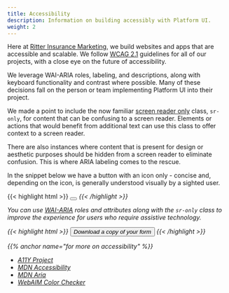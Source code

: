 ```yaml
---
title: Accessibility
description: Information on building accessibly with Platform UI.
weight: 2
---
```


Here at [Ritter Insurance Marketing](https://ritterim.com), we build websites and apps that are accessible and scalable. We follow <a href="https://www.w3.org/TR/WCAG21/" rel="external" target="_blank">WCAG 2.1</a> guidelines for all of our projects, with a close eye on the future of accessibility. 

We leverage WAI-ARIA roles, labeling, and descriptions, along with keyboard functionality and contrast where possible. Many of these decisions fall on the person or team implementing Platform UI into their project. 

We made a point to include the now familiar <a href="https://webaim.org/techniques/css/invisiblecontent/" rel="external">screen reader only</a> class, `sr-only`, for content that can be confusing to a screen reader. Elements or actions that would benefit from additional text can use this class to offer context to a screen reader.

There are also instances where content that is present for design or aesthetic purposes should be hidden from a screen reader to eliminate confusion. This is where ARIA labeling comes to the rescue.

In the snippet below we have a button with an icon only - concise and, depending on the icon, is generally understood visually by a sighted user.  

{{< highlight html >}}
<button class=”button”>
   <i class=”pi-download”>
</button>
{{< /highlight >}}

You can use <a href="https://www.w3.org/WAI/standards-guidelines/aria/" rel="external" target="_blank">WAI-ARIA</a> roles and attributes along with the `sr-only` class to improve the experience for users who require assistive technology.

{{< highlight html >}}
<button class=”button”>
   <i class=”pi-download” aria-hidden=”true”>
   <span class=”sr-only”>Download a copy of your form</span>
</button>
{{< /highlight >}} 

{{% anchor name="for more on accessibility" %}}

- <a href="https://a11yproject.com/" rel="external noopener" rel="external noopener">A11Y Project</a>
- <a href="https://developer.mozilla.org/en-US/docs/Web/Accessibility" rel="external noopener" rel="external noopener">MDN Accessibility</a>
- <a href="https://developer.mozilla.org/en-US/docs/Web/Accessibility/ARIA" rel="external noopener" rel="external noopener">MDN Aria</a>
- <a href="https://webaim.org/resources/contrastchecker/" rel="external noopener" rel="external noopener">WebAIM Color Checker</a>
